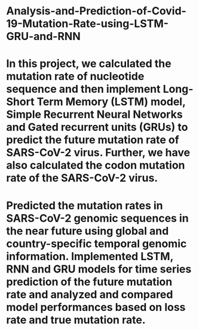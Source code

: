 # Analysis-and-Prediction-of-Covid-19-Mutation-Rate-using-LSTM-GRU-and-RNN
# In this project, we calculated the mutation rate of nucleotide sequence and then implement Long-Short Term Memory (LSTM) model, Simple Recurrent Neural Networks and Gated recurrent units (GRUs) to predict the future mutation rate of SARS-CoV-2 virus. Further, we have also calculated the codon mutation rate of the SARS-CoV-2 virus.
# Predicted the mutation rates in SARS-CoV-2 genomic sequences in the near future using global and country-specific temporal genomic information. Implemented LSTM, RNN and GRU models for time series prediction of the future mutation rate and analyzed and compared model performances based on loss rate and true mutation rate.

